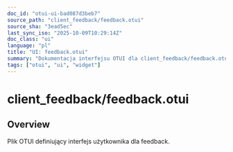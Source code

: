 ```yaml
---
doc_id: "otui-ui-bad087d3beb7"
source_path: "client_feedback/feedback.otui"
source_sha: "3ead5ec"
last_sync_iso: "2025-10-09T10:29:14Z"
doc_class: "ui"
language: "pl"
title: "UI: feedback.otui"
summary: "Dokumentacja interfejsu OTUI dla client_feedback/feedback.otui"
tags: ["otui", "ui", "widget"]
---
```


# client_feedback/feedback.otui

## Overview

Plik OTUI definiujący interfejs użytkownika dla feedback.
